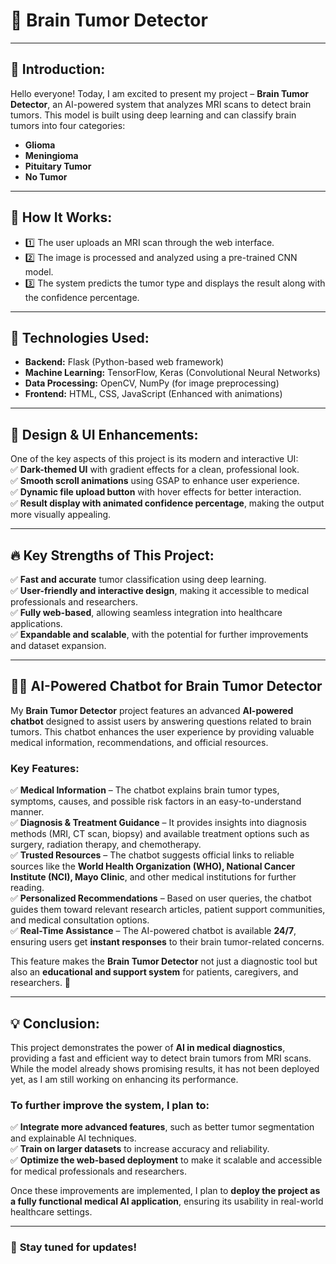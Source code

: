 # 🧠 **Brain Tumor Detector**

---

## 🔹 Introduction:
Hello everyone! Today, I am excited to present my project – **Brain Tumor Detector**, an AI-powered system that analyzes MRI scans to detect brain tumors. This model is built using deep learning and can classify brain tumors into four categories:
- **Glioma**
- **Meningioma**
- **Pituitary Tumor**
- **No Tumor**

---

## 🔹 How It Works:
- 1️⃣ The user uploads an MRI scan through the web interface.
- 2️⃣ The image is processed and analyzed using a pre-trained CNN model.
- 3️⃣ The system predicts the tumor type and displays the result along with the confidence percentage.

---

## 🔹 Technologies Used:
- **Backend:** Flask (Python-based web framework)
- **Machine Learning:** TensorFlow, Keras (Convolutional Neural Networks)
- **Data Processing:** OpenCV, NumPy (for image preprocessing)
- **Frontend:** HTML, CSS, JavaScript (Enhanced with animations)

---

## 🎨 **Design & UI Enhancements:**
One of the key aspects of this project is its modern and interactive UI:  
✅ **Dark-themed UI** with gradient effects for a clean, professional look.  
✅ **Smooth scroll animations** using GSAP to enhance user experience.  
✅ **Dynamic file upload button** with hover effects for better interaction.  
✅ **Result display with animated confidence percentage**, making the output more visually appealing.  

---

## 🔥 **Key Strengths of This Project:**  
✅ **Fast and accurate** tumor classification using deep learning.  
✅ **User-friendly and interactive design**, making it accessible to medical professionals and researchers.  
✅ **Fully web-based**, allowing seamless integration into healthcare applications.  
✅ **Expandable and scalable**, with the potential for further improvements and dataset expansion.  

---

## 🤖💬 **AI-Powered Chatbot for Brain Tumor Detector**

My **Brain Tumor Detector** project features an advanced **AI-powered chatbot** designed to assist users by answering questions related to brain tumors. This chatbot enhances the user experience by providing valuable medical information, recommendations, and official resources.

### **Key Features:**  
✅ **Medical Information** – The chatbot explains brain tumor types, symptoms, causes, and possible risk factors in an easy-to-understand manner.  
✅ **Diagnosis & Treatment Guidance** – It provides insights into diagnosis methods (MRI, CT scan, biopsy) and available treatment options such as surgery, radiation therapy, and chemotherapy.  
✅ **Trusted Resources** – The chatbot suggests official links to reliable sources like the **World Health Organization (WHO), National Cancer Institute (NCI), Mayo Clinic**, and other medical institutions for further reading.  
✅ **Personalized Recommendations** – Based on user queries, the chatbot guides them toward relevant research articles, patient support communities, and medical consultation options.  
✅ **Real-Time Assistance** – The AI-powered chatbot is available **24/7**, ensuring users get **instant responses** to their brain tumor-related concerns.  

This feature makes the **Brain Tumor Detector** not just a diagnostic tool but also an **educational and support system** for patients, caregivers, and researchers. 🚀

---

## 💡 **Conclusion:**
This project demonstrates the power of **AI in medical diagnostics**, providing a fast and efficient way to detect brain tumors from MRI scans. While the model already shows promising results, it has not been deployed yet, as I am still working on enhancing its performance.

### **To further improve the system, I plan to:**  
✅ **Integrate more advanced features**, such as better tumor segmentation and explainable AI techniques.  
✅ **Train on larger datasets** to increase accuracy and reliability.  
✅ **Optimize the web-based deployment** to make it scalable and accessible for medical professionals and researchers.  

Once these improvements are implemented, I plan to **deploy the project as a fully functional medical AI application**, ensuring its usability in real-world healthcare settings.

---

### 🚀 **Stay tuned for updates!**

